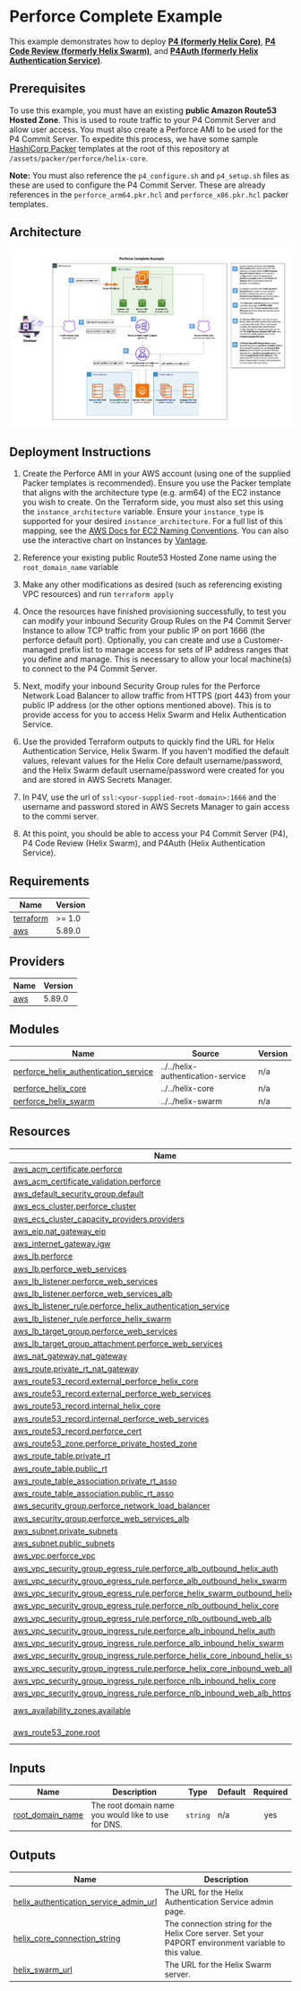 # Perforce Complete Example
This example demonstrates how to deploy **[P4 (formerly Helix Core)](https://www.perforce.com/products/helix-core)**, **[P4 Code Review (formerly Helix Swarm)](https://www.perforce.com/products/helix-swarm)**, and **[P4Auth (formerly Helix Authentication Service)](https://help.perforce.com/helix-core/integrations-plugins/helix-auth-svc/current/Content/HAS/overview-of-has.html)**.

## Prerequisites
To use this example, you must have an existing **public Amazon Route53 Hosted Zone**. This is used to route traffic to your P4 Commit Server and allow user access. You must also create a Perforce AMI to be used for the P4 Commit Server. To expedite this process, we have some sample [HashiCorp Packer](https://www.packer.io/) templates at the root of this repository at `/assets/packer/perforce/helix-core`.

**Note:** You must also reference the `p4_configure.sh` and `p4_setup.sh` files as these are used to configure the P4 Commit Server. These are already references in the `perforce_arm64.pkr.hcl` and `perforce_x86.pkr.hcl` packer templates.

## Architecture

![perforce-complete-arch](../../../../docs/media/diagrams/perforce-arch-cdg-toolkit.png)


## Deployment Instructions
1. Create the Perforce AMI in your AWS account (using one of the supplied Packer templates is recommended). Ensure you use the Packer template that aligns with the architecture type (e.g. arm64) of the EC2 instance you wish to create. On the Terraform side, you must also set this using the `instance_architecture` variable. Ensure your `instance_type` is supported for your desired `instance_architecture`. For a full list of this mapping, see the [AWS Docs for EC2 Naming Conventions](https://docs.aws.amazon.com/ec2/latest/instancetypes/instance-type-names.html). You can also use the interactive chart on Instances by [Vantage](https://instances.vantage.sh/).

2. Reference your existing public Route53 Hosted Zone name using the `root_domain_name` variable
3. Make any other modifications as desired (such as referencing existing VPC resources) and run `terraform apply`
4. Once the resources have finished provisioning successfully, to test you can modify your inbound Security Group Rules on the P4 Commit Server Instance to allow TCP traffic from your public IP on port 1666 (the perforce default port). Optionally, you can create and use a Customer-managed prefix list to manage access for sets of IP address ranges that you define and manage. This is necessary to allow your local machine(s) to connect to the P4 Commit Server.
5. Next, modify your inbound Security Group rules for the Perforce Network Load Balancer to allow traffic from HTTPS (port 443) from your public IP address (or the other options mentioned above). This is to provide access for you to access Helix Swarm and Helix Authentication Service.
6. Use the provided Terraform outputs to quickly find the URL for Helix Authentication Service, Helix Swarm. If you haven't modified the default values, relevant values for the Helix Core default username/password, and the Helix Swarm default username/password were created for you and are stored in AWS Secrets Manager.
7. In P4V, use the url of `ssl:<your-supplied-root-domain>:1666` and the username and password stored in AWS Secrets Manager to gain access to the commi server.
8. At this point, you should be able to access your P4 Commit Server (P4), P4 Code Review (Helix Swarm), and P4Auth (Helix Authentication Service).
<!-- BEGIN_TF_DOCS -->
## Requirements

| Name | Version |
|------|---------|
| <a name="requirement_terraform"></a> [terraform](#requirement\_terraform) | >= 1.0 |
| <a name="requirement_aws"></a> [aws](#requirement\_aws) | 5.89.0 |

## Providers

| Name | Version |
|------|---------|
| <a name="provider_aws"></a> [aws](#provider\_aws) | 5.89.0 |

## Modules

| Name | Source | Version |
|------|--------|---------|
| <a name="module_perforce_helix_authentication_service"></a> [perforce\_helix\_authentication\_service](#module\_perforce\_helix\_authentication\_service) | ../../helix-authentication-service | n/a |
| <a name="module_perforce_helix_core"></a> [perforce\_helix\_core](#module\_perforce\_helix\_core) | ../../helix-core | n/a |
| <a name="module_perforce_helix_swarm"></a> [perforce\_helix\_swarm](#module\_perforce\_helix\_swarm) | ../../helix-swarm | n/a |

## Resources

| Name | Type |
|------|------|
| [aws_acm_certificate.perforce](https://registry.terraform.io/providers/hashicorp/aws/5.89.0/docs/resources/acm_certificate) | resource |
| [aws_acm_certificate_validation.perforce](https://registry.terraform.io/providers/hashicorp/aws/5.89.0/docs/resources/acm_certificate_validation) | resource |
| [aws_default_security_group.default](https://registry.terraform.io/providers/hashicorp/aws/5.89.0/docs/resources/default_security_group) | resource |
| [aws_ecs_cluster.perforce_cluster](https://registry.terraform.io/providers/hashicorp/aws/5.89.0/docs/resources/ecs_cluster) | resource |
| [aws_ecs_cluster_capacity_providers.providers](https://registry.terraform.io/providers/hashicorp/aws/5.89.0/docs/resources/ecs_cluster_capacity_providers) | resource |
| [aws_eip.nat_gateway_eip](https://registry.terraform.io/providers/hashicorp/aws/5.89.0/docs/resources/eip) | resource |
| [aws_internet_gateway.igw](https://registry.terraform.io/providers/hashicorp/aws/5.89.0/docs/resources/internet_gateway) | resource |
| [aws_lb.perforce](https://registry.terraform.io/providers/hashicorp/aws/5.89.0/docs/resources/lb) | resource |
| [aws_lb.perforce_web_services](https://registry.terraform.io/providers/hashicorp/aws/5.89.0/docs/resources/lb) | resource |
| [aws_lb_listener.perforce_web_services](https://registry.terraform.io/providers/hashicorp/aws/5.89.0/docs/resources/lb_listener) | resource |
| [aws_lb_listener.perforce_web_services_alb](https://registry.terraform.io/providers/hashicorp/aws/5.89.0/docs/resources/lb_listener) | resource |
| [aws_lb_listener_rule.perforce_helix_authentication_service](https://registry.terraform.io/providers/hashicorp/aws/5.89.0/docs/resources/lb_listener_rule) | resource |
| [aws_lb_listener_rule.perforce_helix_swarm](https://registry.terraform.io/providers/hashicorp/aws/5.89.0/docs/resources/lb_listener_rule) | resource |
| [aws_lb_target_group.perforce_web_services](https://registry.terraform.io/providers/hashicorp/aws/5.89.0/docs/resources/lb_target_group) | resource |
| [aws_lb_target_group_attachment.perforce_web_services](https://registry.terraform.io/providers/hashicorp/aws/5.89.0/docs/resources/lb_target_group_attachment) | resource |
| [aws_nat_gateway.nat_gateway](https://registry.terraform.io/providers/hashicorp/aws/5.89.0/docs/resources/nat_gateway) | resource |
| [aws_route.private_rt_nat_gateway](https://registry.terraform.io/providers/hashicorp/aws/5.89.0/docs/resources/route) | resource |
| [aws_route53_record.external_perforce_helix_core](https://registry.terraform.io/providers/hashicorp/aws/5.89.0/docs/resources/route53_record) | resource |
| [aws_route53_record.external_perforce_web_services](https://registry.terraform.io/providers/hashicorp/aws/5.89.0/docs/resources/route53_record) | resource |
| [aws_route53_record.internal_helix_core](https://registry.terraform.io/providers/hashicorp/aws/5.89.0/docs/resources/route53_record) | resource |
| [aws_route53_record.internal_perforce_web_services](https://registry.terraform.io/providers/hashicorp/aws/5.89.0/docs/resources/route53_record) | resource |
| [aws_route53_record.perforce_cert](https://registry.terraform.io/providers/hashicorp/aws/5.89.0/docs/resources/route53_record) | resource |
| [aws_route53_zone.perforce_private_hosted_zone](https://registry.terraform.io/providers/hashicorp/aws/5.89.0/docs/resources/route53_zone) | resource |
| [aws_route_table.private_rt](https://registry.terraform.io/providers/hashicorp/aws/5.89.0/docs/resources/route_table) | resource |
| [aws_route_table.public_rt](https://registry.terraform.io/providers/hashicorp/aws/5.89.0/docs/resources/route_table) | resource |
| [aws_route_table_association.private_rt_asso](https://registry.terraform.io/providers/hashicorp/aws/5.89.0/docs/resources/route_table_association) | resource |
| [aws_route_table_association.public_rt_asso](https://registry.terraform.io/providers/hashicorp/aws/5.89.0/docs/resources/route_table_association) | resource |
| [aws_security_group.perforce_network_load_balancer](https://registry.terraform.io/providers/hashicorp/aws/5.89.0/docs/resources/security_group) | resource |
| [aws_security_group.perforce_web_services_alb](https://registry.terraform.io/providers/hashicorp/aws/5.89.0/docs/resources/security_group) | resource |
| [aws_subnet.private_subnets](https://registry.terraform.io/providers/hashicorp/aws/5.89.0/docs/resources/subnet) | resource |
| [aws_subnet.public_subnets](https://registry.terraform.io/providers/hashicorp/aws/5.89.0/docs/resources/subnet) | resource |
| [aws_vpc.perforce_vpc](https://registry.terraform.io/providers/hashicorp/aws/5.89.0/docs/resources/vpc) | resource |
| [aws_vpc_security_group_egress_rule.perforce_alb_outbound_helix_auth](https://registry.terraform.io/providers/hashicorp/aws/5.89.0/docs/resources/vpc_security_group_egress_rule) | resource |
| [aws_vpc_security_group_egress_rule.perforce_alb_outbound_helix_swarm](https://registry.terraform.io/providers/hashicorp/aws/5.89.0/docs/resources/vpc_security_group_egress_rule) | resource |
| [aws_vpc_security_group_egress_rule.perforce_helix_swarm_outbound_helix_core](https://registry.terraform.io/providers/hashicorp/aws/5.89.0/docs/resources/vpc_security_group_egress_rule) | resource |
| [aws_vpc_security_group_egress_rule.perforce_nlb_outbound_helix_core](https://registry.terraform.io/providers/hashicorp/aws/5.89.0/docs/resources/vpc_security_group_egress_rule) | resource |
| [aws_vpc_security_group_egress_rule.perforce_nlb_outbound_web_alb](https://registry.terraform.io/providers/hashicorp/aws/5.89.0/docs/resources/vpc_security_group_egress_rule) | resource |
| [aws_vpc_security_group_ingress_rule.perforce_alb_inbound_helix_auth](https://registry.terraform.io/providers/hashicorp/aws/5.89.0/docs/resources/vpc_security_group_ingress_rule) | resource |
| [aws_vpc_security_group_ingress_rule.perforce_alb_inbound_helix_swarm](https://registry.terraform.io/providers/hashicorp/aws/5.89.0/docs/resources/vpc_security_group_ingress_rule) | resource |
| [aws_vpc_security_group_ingress_rule.perforce_helix_core_inbound_helix_swarm](https://registry.terraform.io/providers/hashicorp/aws/5.89.0/docs/resources/vpc_security_group_ingress_rule) | resource |
| [aws_vpc_security_group_ingress_rule.perforce_helix_core_inbound_web_alb_https](https://registry.terraform.io/providers/hashicorp/aws/5.89.0/docs/resources/vpc_security_group_ingress_rule) | resource |
| [aws_vpc_security_group_ingress_rule.perforce_nlb_inbound_helix_core](https://registry.terraform.io/providers/hashicorp/aws/5.89.0/docs/resources/vpc_security_group_ingress_rule) | resource |
| [aws_vpc_security_group_ingress_rule.perforce_nlb_inbound_web_alb_https](https://registry.terraform.io/providers/hashicorp/aws/5.89.0/docs/resources/vpc_security_group_ingress_rule) | resource |
| [aws_availability_zones.available](https://registry.terraform.io/providers/hashicorp/aws/5.89.0/docs/data-sources/availability_zones) | data source |
| [aws_route53_zone.root](https://registry.terraform.io/providers/hashicorp/aws/5.89.0/docs/data-sources/route53_zone) | data source |

## Inputs

| Name | Description | Type | Default | Required |
|------|-------------|------|---------|:--------:|
| <a name="input_root_domain_name"></a> [root\_domain\_name](#input\_root\_domain\_name) | The root domain name you would like to use for DNS. | `string` | n/a | yes |

## Outputs

| Name | Description |
|------|-------------|
| <a name="output_helix_authentication_service_admin_url"></a> [helix\_authentication\_service\_admin\_url](#output\_helix\_authentication\_service\_admin\_url) | The URL for the Helix Authentication Service admin page. |
| <a name="output_helix_core_connection_string"></a> [helix\_core\_connection\_string](#output\_helix\_core\_connection\_string) | The connection string for the Helix Core server. Set your P4PORT environment variable to this value. |
| <a name="output_helix_swarm_url"></a> [helix\_swarm\_url](#output\_helix\_swarm\_url) | The URL for the Helix Swarm server. |
<!-- END_TF_DOCS -->
